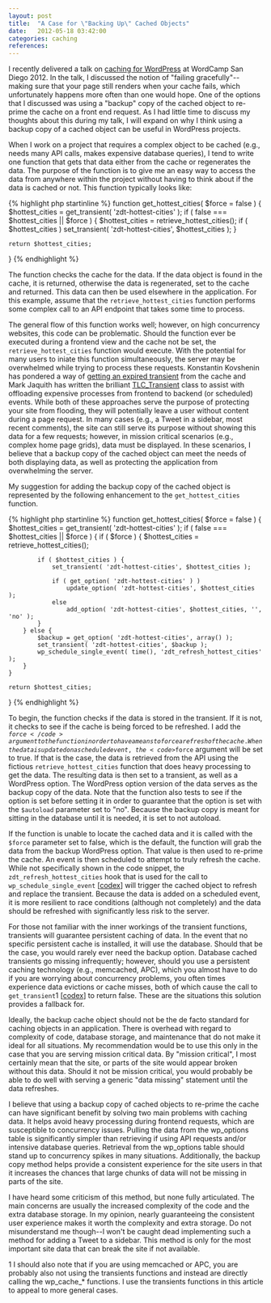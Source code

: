 ```yaml
---
layout: post
title:  "A Case for \"Backing Up\" Cached Objects"
date:   2012-05-18 03:42:00
categories: caching
references: 
---
```


I recently delivered a talk on <a href="http://tollmanz.github.com/caching-for-coders/" title="Caching for Coders">caching for WordPress</a> at WordCamp San Diego 2012. In the talk, I discussed the notion of "failing gracefully"--making sure that your page still renders when your cache fails, which unfortunately happens more often than one would hope. One of the options that I discussed was using a "backup" copy of the cached object to re-prime the cache on a front end request. As I had little time to discuss my thoughts about this during my talk, I will expand on why I think using a backup copy of a cached object can be useful in WordPress projects.

When I work on a project that requires a complex object to be cached (e.g., needs many API calls, makes expensive database queries), I tend to write one function that gets that data either from the cache or regenerates the data. The purpose of the function is to give me an easy way to access the data from anywhere within the project without having to think about if the data is cached or not. This function typically looks like:

{% highlight php startinline %}
function get_hottest_cities( $force = false ) {
	$hottest_cities = get_transient( 'zdt-hottest-cities' );
	if ( false === $hottest_cities || $force ) {
		$hottest_cities = retrieve_hottest_cities();
		if ( $hottest_cities )
			set_transient( 'zdt-hottest-cities', $hottest_cities );
	}
 
	return $hottest_cities;
}
{% endhighlight %}

The function checks the cache for the data. If the data object is found in the cache, it is returned, otherwise the data is regenerated, set to the cache and returned. This data can then be used elsewhere in the application. For this example, assume that the <code>retrieve_hottest_cities</code> function performs some complex call to an API endpoint that takes some time to process.

The general flow of this function works well; however, on high concurrency websites, this code can be problematic. Should the function ever be executed during a frontend view and the cache not be set, the <code>retrieve_hottest_cities</code> function would execute. With the potential for many users to iniate this function simultaneously, the server may be overwhelmed while trying to process these requests. Konstantin Kovshenin has pondered a way of <a href="http://kovshenin.com/2012/get-an-expired-transient-in-wordpress-good-idea-or-crazy-talk/" title="Get an Expired Transient in WordPress: Good Idea or Crazy Talk?">getting an expired transient</a> from the cache and Mark Jaquith has written the brilliant <a href="https://github.com/markjaquith/WP-TLC-Transients" title="TLC Transient GitHub Repository">TLC_Transient</a> class to assist with offloading expensive processes from frontend to backend (or scheduled) events. While both of these approaches serve the purpose of protecting your site from flooding, they will potentially leave a user without content during a page request. In many cases (e.g., a Tweet in a sidebar, most recent comments), the site can still serve its purpose without showing this data for a few requests; however, in mission critical scenarios (e.g., complex home page grids), data must be displayed. In these scenarios, I believe that a backup copy of the cached object can meet the needs of both displaying data, as well as protecting the application from overwhelming the server.

My suggestion for adding the backup copy of the cached object is represented by the following enhancement to the <code>get_hottest_cities</code> function.

{% highlight php startinline %}
function get_hottest_cities( $force = false ) {
	$hottest_cities = get_transient( 'zdt-hottest-cities' );
	if ( false === $hottest_cities || $force ) {
		if ( $force ) {
			$hottest_cities = retrieve_hottest_cities();
 
			if ( $hottest_cities ) {
				set_transient( 'zdt-hottest-cities', $hottest_cities );
 
				if ( get_option( 'zdt-hottest-cities' ) )
					update_option( 'zdt-hottest-cities', $hottest_cities );
				else
					add_option( 'zdt-hottest-cities', $hottest_cities, '', 'no' );
			}
		} else {
			$backup = get_option( 'zdt-hottest-cities', array() );
			set_transient( 'zdt-hottest-cities', $backup );
			wp_schedule_single_event( time(), 'zdt_refresh_hottest_cities' );
		}
	}
 
	return $hottest_cities;
}
{% endhighlight %}

To begin, the function checks if the data is stored in the transient. If it is not, it checks to see if the cache is being forced to be refreshed. I add the <code>$force</code> argument to the function in order to have a means to force a refresh of the cache. When the data is updated on a scheduled event, the <code>$force</code> argument will be set to true. If that is the case, the data is retrieved from the API using the fictious <code>retrieve_hottest_cities</code> function that does heavy processing to get the data. The resulting data is then set to a transient, as well as a WordPress option. The WordPress option version of the data serves as the backup copy of the data. Note that the function also tests to see if the option is set before setting it in order to guarantee that the option is set with the <code>$autoload</code> parameter set to "no". Because the backup copy is meant for sitting in the database until it is needed, it is set to not autoload. 

If the function is unable to locate the cached data and it is called with the <code>$force</code> parameter set to false, which is the default, the function will grab the data from the backup WordPress option. That value is then used to re-prime the cache. An event is then scheduled to attempt to truly refresh the cache. While not specifically shown in the code snippet, the <code>zdt_refresh_hottest_cities</code> hook that is used for the call to <code>wp_schedule_single_event</code> [<a href="http://codex.wordpress.org/Function_Reference/wp_schedule_single_event" title="Function Reference/wp schedule single event">codex</a>] will trigger the cached object to refresh and replace the transient. Because the data is added on a scheduled event, it is more resilient to race conditions (although not completely) and the data should be refreshed with significantly less risk to the server. 

For those not familiar with the inner workings of the transient functions, transients will guarantee persistent caching of data. In the event that no specific persistent cache is installed, it will use the database. Should that be the case, you would rarely ever need the backup option. Database cached transients go missing infrequently; however, should you use a persistent caching technology (e.g., memcached, APC), which you almost have to do if you are worrying about concurrency problems, you often times experience data evictions or cache misses, both of which cause the call to <code>get_transient</code><span class="footnote-article-number">1</span> [<a href="http://codex.wordpress.org/Function_Reference/get_transient" title="Function Reference/get transient">codex</a>] to return false. These are the situations this solution provides a fallback for. 

Ideally, the backup cache object should not be the de facto standard for caching objects in an application. There is overhead with regard to complexity of code, database storage, and maintenance that do not make it ideal for all situations. My recommendation would be to use this only in the case that you are serving mission critical data. By "mission critical", I most certainly mean that the site, or parts of the site would appear broken without this data. Should it not be mission critical, you would probably be able to do well with serving a generic "data missing" statement until the data refreshes.

I believe that using a backup copy of cached objects to re-prime the cache can have significant benefit by solving two main problems with caching data. It helps avoid heavy processing during frontend requests, which are susceptible to concurrency issues. Pulling the data from the wp_options table is significantly simpler than retrieving if using API requests and/or intensive database queries. Retrieval from the wp_options table should stand up to concurrency spikes in many situations. Additionally, the backup copy method helps provide a consistent experience for the site users in that it increases the chances that large chunks of data will not be missing in parts of the site.

I have heard some criticism of this method, but none fully articulated. The main concerns are usually the increased complexity of the code and the extra database storage. In my opinion, nearly guaranteeing the consistent user experience makes it worth the complexity and extra storage. Do not misunderstand me though--I won't be caught dead implementing such a method for adding a Tweet to a sidebar. This method is only for the most important site data that can break the site if not available.

<p class="footnote"><span class="footnote-footer-number">1</span> I should also note that if you are using memcached or APC, you are probably also not using the transients functions and instead are directly calling the wp_cache_* functions. I use the transients functions in this article to appeal to more general cases.</p>